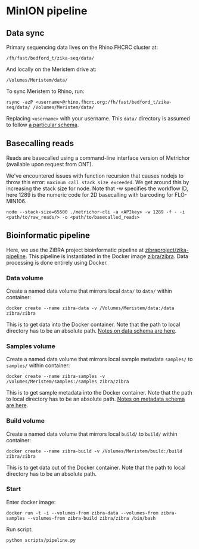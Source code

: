 # MinION pipeline

## Data sync

Primary sequencing data lives on the Rhino FHCRC cluster at:

    /fh/fast/bedford_t/zika-seq/data/

And locally on the Meristem drive at:

    /Volumes/Meristem/data/

To sync Meristem to Rhino, run:

    rsync -azP <username>@rhino.fhcrc.org:/fh/fast/bedford_t/zika-seq/data/ /Volumes/Meristem/data/

Replacing `<username>` with your username. This `data/` directory is assumed to follow [a particular schema](../data/).

## Basecalling reads

Reads are basecalled using a command-line interface version of Metrichor (available upon request from ONT).

We've encountered issues with function recursion that causes nodejs to throw this error: `maximum call stack size exceeded`. We get around this by increasing the stack size for node. Note that -w specifies the workflow ID, here 1289 is the numeric code for 2D basecalling with barcoding for FLO-MIN106. 

    node --stack-size=65500 ./metrichor-cli -a <APIkey> -w 1289 -f - -i <path/to/raw_reads/> -o <path/to/basecalled_reads>

## Bioinformatic pipeline

Here, we use the ZiBRA project bioinformatic pipeline at [zibraproject/zika-pipeline](https://github.com/zibraproject/zika-pipeline/). This pipeline is instantiated in the Docker image [zibra/zibra](https://hub.docker.com/r/zibra/zibra/). Data processing is done entirely using Docker.

### Data volume

Create a named data volume that mirrors local `data/` to `data/` within container:

    docker create --name zibra-data -v /Volumes/Meristem/data:/data zibra/zibra

This is to get data into the Docker container. Note that the path to local directory has to be an absolute path. [Notes on data schema are here](../data/).

### Samples volume

Create a named data volume that mirrors local sample metadata `samples/` to `samples/` within container:

    docker create --name zibra-samples -v /Volumes/Meristem/samples:/samples zibra/zibra

This is to get sample metadata into the Docker container. Note that the path to local directory has to be an absolute path. [Notes on metadata schema are here](../samples/).

### Build volume

Create a named data volume that mirrors local `build/` to `build/` within container:

    docker create --name zibra-build -v /Volumes/Meristem/build:/build zibra/zibra

This is to get data out of the Docker container. Note that the path to local directory has to be an absolute path.

### Start

Enter docker image:

    docker run -t -i --volumes-from zibra-data --volumes-from zibra-samples --volumes-from zibra-build zibra/zibra /bin/bash

Run script:

    python scripts/pipeline.py
